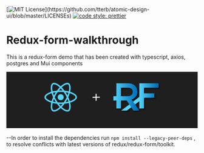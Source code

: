 [![MIT License](https://img.shields.io/apm/l/atomic-design-ui.svg?)](https://github.com/tterb/atomic-design-ui/blob/master/LICENSEs) [![code style: prettier](https://img.shields.io/badge/code_style-prettier-ff69b4.svg?style=flat-square)](https://github.com/prettier/prettier)



#  Redux-form-walkthrough

This is a redux-form demo that has been created with typescript, axios, postgres and Mui components 

![Logo](logo.png)

--In order to install the dependencies run  `npm install --legacy-peer-deps` , to resolve conflicts with latest versions of redux/redux-form/toolkit.


